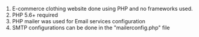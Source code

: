 1.  E-commerce clothing website done using PHP and no frameworks used.
2. PHP 5.6+ required
3. PHP mailer was used for Email services configuration
4. SMTP configurations can be done in the "mailerconfig.php" file
